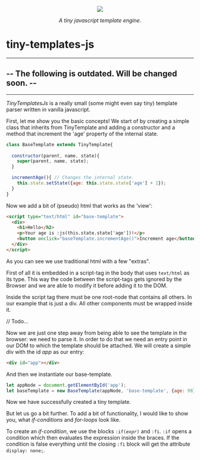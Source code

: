 <p align="center">
 <img border="0" src="https://www.use.com/images/s_1/8cb7c9b49e4c80a73c97.jpg">
</p>
<p align="center"><i>A tiny javascript template engine.</i></p>

<h1>tiny-templates-js</h1>

<hr>
<h2>-- The following is outdated. Will be changed soon. --</h2>
<hr>


<p><em>TinyTemplatesJs</em> is a really small (some might even say tiny) template parser written in vanilla javascript.</p>

<p>First, let me show you the basic concepts! We start of by creating a simple class that inherits from TinyTemplate and adding a constructor and
a method that increment the 'age' property of the internal state.</p>

``` js
class BaseTemplate extends TinyTemplate{
  
  constructor(parent, name, state){
    super(parent, name, state);
  }

  incrementAge(){ // Changes the internal state.
    this.state.setState({age: this.state.state['age'] + 1});
  }
}
```
<p>Now we add a bit of (pseudo) html that works as the 'view':</p>

``` html
<script type="text/html" id="base-template">
  <div>
    <h1>Hello</h2>
    <p>Your age is :js(this.state.state['age'])!</p> 
    <button onclick="baseTemplate.incrementAge()">Increment age</button>
  </div>
</script>
```

<p>As you can see we use traditional html with a few "extras".</p>
<p>First of all it is embedded in a script-tag in the body that uses <code>text/html</code> as its type. This way the code between the
script-tags gets ignored by the Browser and we are able to modify it before adding it to the DOM.</p>

<p>Inside the script tag there must be one root-node that contains all others. In our example that is just a div. All other components must be wrapped inside it.</p>

// Todo...

<p>Now we are just one step away from being able to see the template in the browser: we need to parse it.
In order to do that we need an entry point in our DOM to which the template should be attached. We will create
a simple div with the id <var>app</var> as our entry:</p>

``` html
<div id="app"></div>
```

<p>And then we instantiate our base-template. </p>

``` js
let appNode = document.getElementById('app');
let baseTemplate = new BaseTemplate(appNode, 'base-template', {age: 99});
```

<p>Now we have successfully created a tiny template.</p>

<p>But let us go a bit further. To add a bit of functionality, I would like to show you, 
what <i>if-conditions</i> and <i>for-loops</i> look like.</p>
<p>To create an <i>if-condition</i>, we use the blocks <code>:if(<i>expr</i>)</code> and <code>:fi</code>. <code>:if</code> opens a condition which then 
evaluates the expression inside the braces. If the condition is false everything until the 
closing <code>:fi</code> block will get the attribute <code>display: none;</code>.</p>
